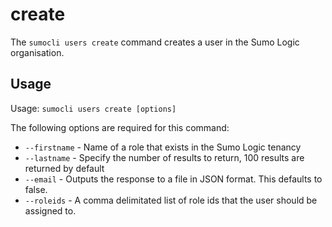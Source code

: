 # create

The `sumocli users create` command creates a user in the Sumo Logic organisation.

## Usage

Usage: `sumocli users create [options]`

The following options are required for this command:

* `--firstname` - Name of a role that exists in the Sumo Logic tenancy
* `--lastname` - Specify the number of results to return, 100 results are returned by default
* `--email` - Outputs the response to a file in JSON format. This defaults to false. 
* `--roleids` - A comma delimitated list of role ids that the user should be assigned to.  



